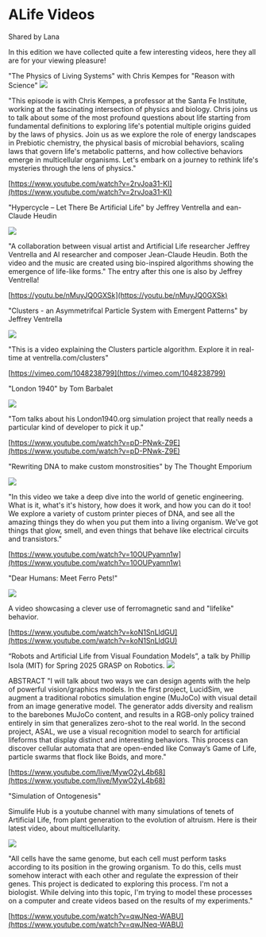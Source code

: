 # ALife Videos
Shared by Lana

In this edition we have collected quite a few interesting videos, here they all are for your viewing pleasure!

"The Physics of Living Systems" with Chris Kempes for "Reason with Science" 
![](images/kempes.png)

"This episode is with Chris Kempes, a professor at the Santa Fe Institute, working at the fascinating intersection of physics and biology. Chris joins us to talk about some of the most profound questions about life starting from fundamental definitions to exploring life's potential multiple origins guided by the laws of physics. Join us as we explore the role of energy landscapes in Prebiotic chemistry, the physical basis of microbial behaviors, scaling laws that govern life's metabolic patterns, and how collective behaviors emerge in multicellular organisms. Let's embark on a journey to rethink life's mysteries through the lens of physics."

[https://www.youtube.com/watch?v=2rvJoa31-KI](https://www.youtube.com/watch?v=2rvJoa31-KI)

"Hypercycle – Let There Be Artificial Life" by Jeffrey Ventrella and ean-Claude Heudin

![](images/hypercycle.png)

"A collaboration between visual artist and Artificial Life researcher Jeffrey Ventrella and AI researcher and composer Jean-Claude Heudin. Both the video and the music are created using bio-inspired algorithms showing the emergence of life-like forms."
The entry after this one is also by Jeffrey Ventrella!

[https://youtu.be/nMuyJQ0GXSk](https://youtu.be/nMuyJQ0GXSk) 


"Clusters - an Asymmetrifcal Particle System with Emergent Patterns" by Jeffrey Ventrella

![](images/ventrella.png)

"This is a video explaining the Clusters particle algorithm. Explore it in real-time at ventrella.com/clusters"

[https://vimeo.com/1048238799](https://vimeo.com/1048238799)


"London 1940" by ‪Tom Barbalet

![](images/barbalet.png)

"Tom talks about his London1940.org simulation project that really needs a particular kind of developer to pick it up."

[https://www.youtube.com/watch?v=pD-PNwk-Z9E](https://www.youtube.com/watch?v=pD-PNwk-Z9E)


"Rewriting DNA to make custom monstrosities" by The Thought Emporium
 
![](images/dna.png)

"In this video we take a deep dive into the world of genetic engineering. What is it, what's it's history, how does it work, and how you can do it too! We explore a variety of custom printer pieces of DNA, and see all the amazing things they do when you put them into a living organism. We've got things that glow, smell, and even things that behave like electrical circuits and transistors."

[https://www.youtube.com/watch?v=10OUPyamn1w](https://www.youtube.com/watch?v=10OUPyamn1w)


"Dear Humans: Meet Ferro Pets!"

![](images/ferropet.png)

A video showcasing a clever use of ferromagnetic sand and "lifelike" behavior.

[https://www.youtube.com/watch?v=koN1SnLldGU](https://www.youtube.com/watch?v=koN1SnLldGU)

 “Robots and Artificial Life from Visual Foundation Models”, a talk by Phillip Isola (MIT) for Spring 2025 GRASP on Robotics.
![](images/isola.png)

ABSTRACT
"I will talk about two ways we can design agents with the help of powerful vision/graphics models. In the first project, LucidSim, we augment a traditional robotics simulation engine (MuJoCo) with visual detail from an image generative model. The generator adds diversity and realism to the barebones MuJoCo content, and results in a RGB-only policy trained entirely in sim that generalizes zero-shot to the real world. In the second project, ASAL, we use a visual recognition model to search for artificial lifeforms that display distinct and interesting behaviors. This process can discover cellular automata that are open-ended like Conway’s Game of Life, particle swarms that flock like Boids, and more."

[https://www.youtube.com/live/MywO2yL4b68](https://www.youtube.com/live/MywO2yL4b68)


"Simulation of Ontogenesis"

Simulife Hub is a youtube channel with many simulations of tenets of Artificial Life, from plant generation to the evolution of altruism. Here is their latest video, about multicellularity.

![](images/simulife.png)

"All cells have the same genome, but each cell must perform tasks according to its position in the growing organism.
To do this, cells must somehow interact with each other and regulate the expression of their genes.
This project is dedicated to exploring this process.
I'm not a biologist. While delving into this topic,
I'm trying to model these processes on a computer and create videos based on the results of my experiments."

[https://www.youtube.com/watch?v=qwJNeq-WABU](https://www.youtube.com/watch?v=qwJNeq-WABU)


